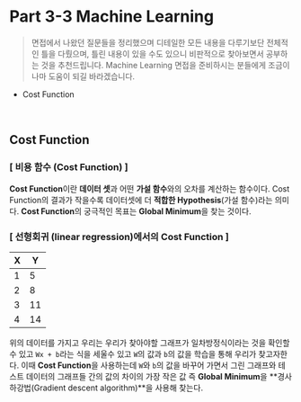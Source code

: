 # Part 3-3 Machine Learning

> 면접에서 나왔던 질문들을 정리했으며 디테일한 모든 내용을 다루기보단 전체적인 틀을 다뤘으며, 틀린 내용이 있을 수도 있으니 비판적으로 찾아보면서 공부하는 것을 추천드립니다. Machine Learning 면접을 준비하시는 분들에게 조금이나마 도움이 되길 바라겠습니다.

+ Cost Function

</br>

## Cost Function
### [ 비용 함수 (Cost Function) ]
**Cost Function**이란 **데이터 셋**과 어떤 **가설 함수**와의 오차를 계산하는 함수이다. Cost Function의 결과가 작을수록 데이터셋에 더 **적합한 Hypothesis**(가설 함수)라는 의미다. **Cost Function**의 궁극적인 목표는 **Global Minimum**을 찾는 것이다.

### [ 선형회귀 (linear regression)에서의 Cost Function ]

| X   | Y   |
| --- | --- |
| 1   | 5   |
| 2   | 8   |
| 3   | 11  |
| 4   | 14  | 

위의 데이터를 가지고 우리는 우리가 찾아야할 그래프가 일차방정식이라는 것을 확인할 수 있고 `Wx + b`라는 식을 세울수 있고 `W`의 값과 `b`의 값을 학습을 통해 우리가 찾고자한다. 이때 **Cost Function**을 사용하는데 `W`와 `b`의 값을 바꾸어 가면서 그린 그래프와 테스트 데이터의 그래프들 간의 값의 차이의 가장 작은 값 즉 **Global Minimum**을 **경사하강법(Gradient descent algorithm)**을 사용해 찾는다.
